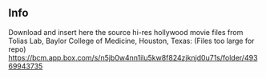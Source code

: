 ## Info

Download and insert here the source hi-res hollywood movie files from Tolias Lab, Baylor College of Medicine, Houston, Texas:
(Files too large for repo)
https://bcm.app.box.com/s/n5jb0w4nn1ilu5kw8f824zjknjd0u71s/folder/49369943735
